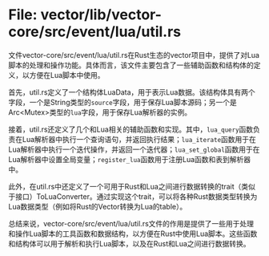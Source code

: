# File: vector/lib/vector-core/src/event/lua/util.rs

文件vector-core/src/event/lua/util.rs在Rust生态的vector项目中，提供了对Lua脚本的处理和操作功能。具体而言，该文件主要包含了一些辅助函数和结构体的定义，以方便在Lua脚本中使用。

首先，util.rs定义了一个结构体LuaData，用于表示Lua数据。该结构体具有两个字段，一个是String类型的`source`字段，用于保存Lua脚本源码；另一个是Arc<Mutex<Lua>>类型的`lua`字段，用于保存Lua解析器的实例。

接着，util.rs还定义了几个和Lua相关的辅助函数和实现。其中，`lua_query`函数负责在Lua解析器中执行一个查询语句，并返回执行结果；`lua_iterate`函数用于在Lua解析器中执行一个迭代操作，并返回一个迭代器；`lua_set_global`函数用于在Lua解析器中设置全局变量；`register_lua`函数用于注册Lua函数和表到解析器中。

此外，在util.rs中还定义了一个可用于Rust和Lua之间进行数据转换的trait（类似于接口）ToLuaConverter。通过实现这个trait，可以将各种Rust数据类型转换为Lua数据类型（例如将Rust的Vector转换为Lua的table）。

总结来说，vector-core/src/event/lua/util.rs文件的作用是提供了一些用于处理和操作Lua脚本的工具函数和数据结构，以方便在Rust中使用Lua脚本。这些函数和结构体可以用于解析和执行Lua脚本，以及在Rust和Lua之间进行数据转换。

